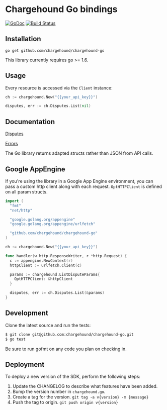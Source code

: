 # Chargehound Go bindings 
[![GoDoc](http://img.shields.io/badge/godoc-reference-blue.svg)](http://godoc.org/github.com/chargehound/chargehound-go) [![Build Status](https://travis-ci.org/chargehound/chargehound-go.svg?branch=master)](https://travis-ci.org/chargehound/chargehound-go)

## Installation

`go get github.com/chargehound/chargehound-go`

This library currently requires go >= 1.6.

## Usage

Every resource is accessed via the `Client` instance:

```go
ch := chargehound.New("{{your_api_key}}")

disputes, err := ch.Disputes.List(nil)
```

## Documentation

[Disputes](https://www.chargehound.com/docs/api/index.html?go#disputes)

[Errors](https://www.chargehound.com/docs/api/index.html?go#errors)

The Go library returns adapted structs rather than JSON from API calls.

## Google AppEngine

If you're using the library in a Google App Engine environment, you can pass a custom http client along with each request. `OptHTTPClient` is defined on all param structs.

```go
import (
  "fmt"
  "net/http"

  "google.golang.org/appengine"
  "google.golang.org/appengine/urlfetch"

  "github.com/chargehound/chargehound-go"
)

ch := chargehound.New("{{your_api_key}}")

func handler(w http.ResponseWriter, r *http.Request) {
  c := appengine.NewContext(r)
  httpClient := urlfetch.Client(c)

  params := chargehound.ListDisputeParams{
    OptHTTPClient: &httpClient
  }

  disputes, err := ch.Disputes.List(&params)
}
```

## Development

Clone the latest source and run the tests:

```bash
$ git clone git@github.com:chargehound/chargehound-go.git
$ go test
```

Be sure to run gofmt on any code you plan on checking in.

## Deployment

To deploy a new version of the SDK, perform the following steps:

 1. Update the CHANGELOG to describe what features have been added.
 2. Bump the version number in `chargehound.go`.
 3. Create a tag for the version.
   ```git tag -a v{version} -m {message}```
 4. Push the tag to origin.
   ```git push origin v{version}```
